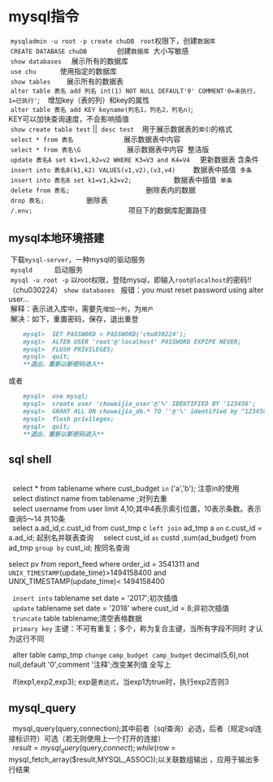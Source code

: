 # mysql指令  
  `mysqladmin -u root -p create chuDB`   `root`权限下，创建`数据库`  
  `CREATE DATABASE chuDB`                创建`数据库`  大小写敏感  
  `show databases`     展示所有的数据库    
  `use chu`            使用指定的数据库    
  `show tables`        展示所有的数据表  
  `alter table 表名 add 列名 int(1) NOT NULL DEFAULT'0' COMMENT'0=未执行，1=已执行'`;    增加key（表的列）和key的属性    
  `alter table 表名 add KEY keyname(列名1，列名2，列名n)`;                               KEY可以加快查询速度，不会影响插值  
  `show create table test` ||  `desc test`    用于展示数据表的`索引`的格式  
  `select * from 表名`                         展示数据表中内容  
  `select * from 表名\G`                       展示数据表中内容  整洁版    
  `update 表名A set k1=v1,k2=v2 WHERE K3=V3 and K4=V4`     更新数据表 含条件  
  `insert into 表名B(k1,k2) VALUES(v1,v2),(v3,v4)`         数据表中插值  `多条`   
  `insert into 表名B set k1=v1,k2=v2;`                     数据表中插值  `单条`    
  `delete from 表名;`                                      删除表内的数据  
  `drop 表名;`                                             删除表  
  `/.env;`                                                项目下的数据库配置路径  
## mysql本地环境搭建  
 
  下载`mysql-server`，一种mysql的驱动服务  
  `mysqld`           启动服务  
  `mysql -u root -p` 以root权限，登陆mysql，即输入`root@localhost`的密码!! （chu030224）
  `show databases`   
  报错：you must reset password using alter user...   
  解释：表示进入库中，需要先`增加一列`，为`用户`   
  解决：如下，重置密码，保存，退出重登  
  
```markdown   
    mysql>  SET PASSWORD = PASSWORD('chu030224');
    mysql>  ALTER USER 'root'@'localhost' PASSWORD EXPIPE NEVER;
    mysql>  FLUSH PRIVILEGES; 
    mysql>  quit;
    **退出，重新以新密码进入**  
```  

或者  

```markdown    
    mysql>  use mysql;
    mysql>  create user 'chuweijia_user'@'%' IDENTIFIED BY '123456';
    mysql>  GRANT ALL ON chuweijia_db.* TO ''@'%' identified by "123456" with grant option; 
    mysql>  flush privileges;
    mysql>  quit;
    **退出，重新以新密码进入**  
```    

## sql shell  
    
   select * from tablename where cust_budget `in` ('a','b'); 注意in的使用  
   select distinct name from tablename ;对列去重  
   select username from user limit 4,10;其中4表示索引位置，10表示条数。表示查询5～14 共10条  
   select a.ad_id,c.cust_id from cust_tmp c `left join` ad_tmp a `on` c.cust_id = a.ad_id; 起别名并联表查询  
   select cust_id `as` custd ,sum(ad_budget) from ad_tmp `group by` cust_id; 按同名查询  
   
   select pv from report_feed where order_id  = 3541311 
   and `UNIX_TIMESTAMP`(update_time)>1494158400
   and UNIX_TIMESTAMP(update_time)< 1494158400
   
   `insert into` tablename set date = '2017';初次插值  
   `update` tablename set date = '2018' where cust_id = 8;非初次插值  
   `truncate` table tablename;清空表格数据  
   `primary key` 主键：不可有重复；多个，称为复合主键，当所有字段不同时 才认为这行不同  
   
   alter table camp_tmp `change` `camp_budget camp_budget` decimal(5,6),not null,default '0',comment '注释';改变某列值 全写上    
   
   if(exp1,exp2,exp3); exp是`表达式`，当exp1为true时，执行exp2否则3  
   
## mysql_query

   mysql_query(query,connection);其中前者（sql查询）必选，后者（规定sql连接标识符）可选（若无则使用上一个打开的连接）  
   $result = mysql_query($query,$connect);
   while($row = mysql_fetch_array($result,MYSQL_ASSOC));以关联数组输出 ，应用于输出多行结果  
   
   
 
   
   
